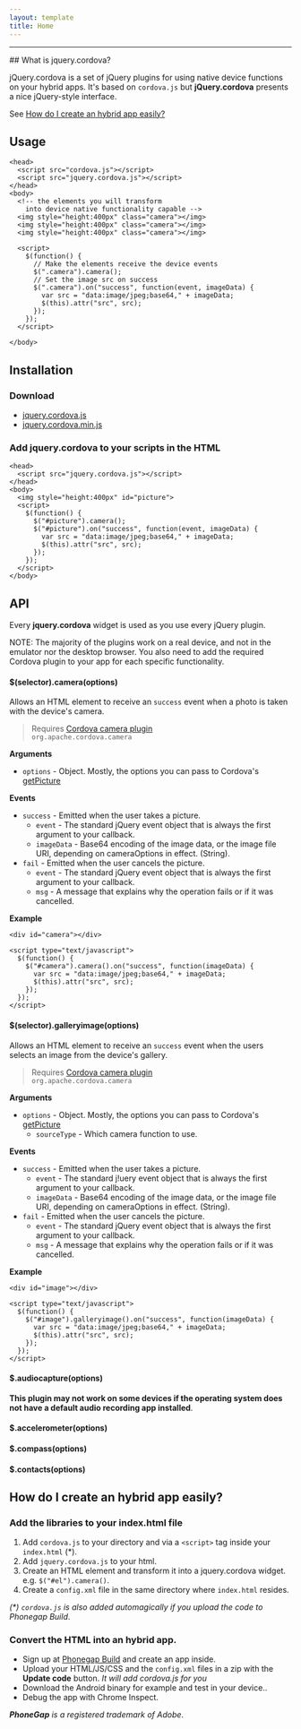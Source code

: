 ```yaml
---
layout: template
title: Home
---
```


<hr id="about">
## What is jquery.cordova?

jQuery.cordova is a set of jQuery plugins for using native device functions on
your hybrid apps. It's based on `cordova.js` but <strong>jQuery.cordova</strong>
presents a nice jQuery-style interface.

See [How do I create an hybrid app easily?](#how-do-i-create-an-hybrid-app-easily)

## Usage

    <head>
      <script src="cordova.js"></script>
      <script src="jquery.cordova.js"></script>
    </head>
    <body>
      <!-- the elements you will transform
        into device native functionality capable -->
      <img style="height:400px" class="camera"></img>
      <img style="height:400px" class="camera"></img>
      <img style="height:400px" class="camera"></img>
      
      <script>
        $(function() {
          // Make the elements receive the device events
          $(".camera").camera();
          // Set the image src on success
          $(".camera").on("success", function(event, imageData) {
            var src = "data:image/jpeg;base64," + imageData;
            $(this).attr("src", src);
          });
        });
      </script>
      
    </body>

## Installation

### Download

* [jquery.cordova.js](oskosk.github.com/jquery.cordova/dist/jquery.cordova.js)
* [jquery.cordova.min.js](oskosk.github.com/jquery.cordova/dist/jquery.cordova.js)

### Add jquery.cordova to your scripts in the HTML
  
    <head>
      <script src="jquery.cordova.js"></script>
    </head>
    <body>
      <img style="height:400px" id="picture">
      <script>
        $(function() {
          $("#picture").camera();
          $("#picture").on("success", function(event, imageData) {
            var src = "data:image/jpeg;base64," + imageData;
            $(this).attr("src", src);
          });
        });
      </script>
    </body>


<h2 id="api" class="page-header">API</h2>

Every __jquery.cordova__ widget is used as you use every jQuery plugin.

<p>
  NOTE: The majority of the plugins work on a real device, and not in the emulator
  nor the desktop browser. You also need to add the required Cordova plugin to your app
  for each specific functionality.
</p>

#### $(selector).camera(options)

Allows an HTML element to receive an `success` event when a photo 
is taken with the device's camera.

<blockquote>
  <p>
    Requires <a href="http://cordova.apache.org/docs/en/3.3.0/cordova_camera_camera.md.html#Camera"> Cordova camera plugin</a><br>
    <code>org.apache.cordova.camera</code>
  </p>
</blockquote>


__Arguments__

* `options` - Object. Mostly, the options you can pass to Cordova's [getPicture](http://cordova.apache.org/docs/en/3.3.0/cordova_camera_camera.md.html#cameraOptions)

__Events__

* `success` - Emitted when the user takes a picture.
  * `event` - The standard jQuery event object that is always the first argument to your callback.
  * `imageData` - Base64 encoding of the image data, or the image file URI, depending on cameraOptions in effect. (String).
* `fail` - Emitted when the user cancels the picture.
  * `event` - The standard jQuery event object that is always the first argument to your callback.
  * `msg` - A message that explains why the operation fails or if it was cancelled. 

__Example__

    <div id="camera"></div>

    <script type="text/javascript">
      $(function() {
        $("#camera").camera().on("success", function(imageData) {
          var src = "data:image/jpeg;base64," + imageData;
          $(this).attr("src", src);
        });
      });
    </script>
 
#### $(selector).galleryimage(options)

Allows an HTML element to receive an `success` event when the users selects
an image from the device's gallery.

<blockquote>
  <p>
    Requires <a href="http://cordova.apache.org/docs/en/3.3.0/cordova_camera_camera.md.html#Camera"> Cordova camera plugin</a><br>
    <code>org.apache.cordova.camera</code>
  </p>
</blockquote>


__Arguments__

* `options` - Object. Mostly, the options you can pass to Cordova's [getPicture](http://cordova.apache.org/docs/en/3.3.0/cordova_camera_camera.md.html#cameraOptions)
  * `sourceType` - Which camera function to use. 

__Events__

* `success` - Emitted when the user takes a picture.
  * `event` - The standard j!uery event object that is always the first argument to your callback.
  * `imageData` - Base64 encoding of the image data, or the image file URI, depending on cameraOptions in effect. (String).
* `fail` - Emitted when the user cancels the picture.
  * `event` - The standard jQuery event object that is always the first argument to your callback.
  * `msg` - A message that explains why the operation fails or if it was cancelled. 

__Example__

    <div id="image"></div>

    <script type="text/javascript">
      $(function() {
        $("#image").galleryimage().on("success", function(imageData) {
          var src = "data:image/jpeg;base64," + imageData;
          $(this).attr("src", src);
        });
      });
    </script>

#### $.audiocapture(options)

**This plugin may not work on some devices if the operating system does not have
a default audio recording app installed**.

#### $.accelerometer(options)

#### $.compass(options)

#### $.contacts(options)




## How do I create an hybrid app easily?

### Add the libraries to your index.html file

1. Add `cordova.js` to your directory and via a `<script>` tag inside your `index.html` (*).
1. Add `jquery.cordova.js` to your html.
1. Create an HTML element and transform it into a jquery.cordova widget. e.g. `$("#el").camera()`.
1. Create a `config.xml` file in the same directory where `index.html` resides.

_(*) `cordova.js` is also added automagically if you upload the code to Phonegap Build_.


### Convert the HTML into an hybrid app.

* Sign up at [Phonegap Build](http://build.phonegap.com) and create an app inside.
* Upload your HTML/JS/CSS and the `config.xml` files in a zip with the **Update code** button. <em>It will add cordova.js for you</em>
* Download the Android binary for example and test in your device..
* Debug the app with Chrome Inspect.

*__PhoneGap__ is a registered trademark of Adobe*.